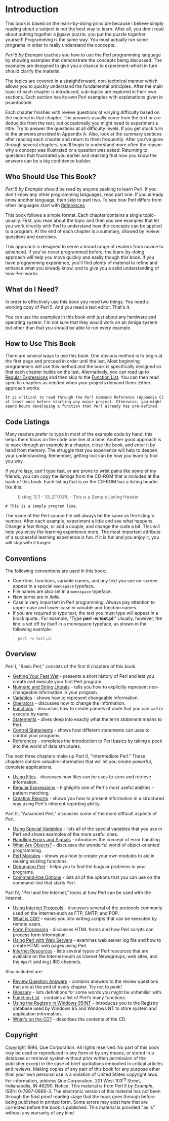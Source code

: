 # Introduction

This book is based on the learn-by-doing principle because I believe simply reading about a subject is not the best way to learn. After all, you don't read about putting together a jigsaw puzzle, you put the puzzle together yourself! Programming is the same way. You must actually run some programs in order to really understand the concepts.

*Perl 5 by Example* teaches you how to use the Perl programming language by showing examples that demonstrate the concepts being discussed. The examples are designed to give you a chance to experiment-which in turn should clarify the material.

The topics are covered in a straightforward, non-technical manner which allows you to quickly understand the fundamental principles. After the main topic of each chapter is introduced, sub-topics are explored in their own sections. Each section has its own Perl examples with explanations given in psuedocode. 

Each chapter finishes with review questions of varying difficulty based on the material in that chapter. The answers usually come from the text or are deducible from the text, but occasionally you might need to experiment a little. Try to answer the questions at all difficulty levels. If you get stuck turn to the answers provided in Appendix A. Also, look at the summary sections after reading each chapter and return to them frequently. After you've gone through several chapters, you'll begin to understand more often the reason why a concept was illustrated or a question was asked. Returning to questions that frustrated you earlier and realizing that now you know the answers can be a big confidence builder. 

## Who Should Use This Book?

*Perl 5 by Example* should be read by anyone seeking to learn Perl. If you don't know any other programming languages, read part one. If you already know another language, then skip to part two. To see how Perl differs from other languages start with [References](./references.md)

This book follows a simple format. Each chapter contains a single topic-usually. First, you read about the topic and then you see examples that let you work directly with Perl to understand how the concepts can be applied to a program. At the end of each chapter is a summary, ollowed by review questions and exercises. 

This approach is designed to serve a broad range of readers from novice to advanced. If you've never programmed before, the learn-by-doing approach will help you move quickly and easily though this book. If you have programming experience, you'll find plenty of material to refine and enhance what you already know, and to give you a solid understanding of how Perl works. 

## What do I Need?

In order to effectively use this book you need two things. You need a working copy of Perl 5. And you need a text editor. That's it. 

You can use the examples in this book with just about any hardware and operating system. I'm not sure that they would work on an Amiga system but other than that you should be able to run every example. 

## How to Use This Book

There are several ways to use this book. One obvious method is to begin at the first page 
and proceed in order until the last. Most beginning programmers will use this 
method and the book is specifically designed so that each chapter builds on the 
last. Alternatively, you can read up to [Regular Expressions](./regular-expressions.md) and then 
skip to the [Function List](./function-list.md). You can then read specific chapters as needed when your projects demand them. Either approach works. 

```{note}
It is critical to read through the Perl Command Reference (Appendix C) at least once before starting any major project. Otherwise, you might spend hours developing a function that Perl already has pre-defined.
```

## Code Listings

Many readers prefer to type in most of the example code by hand; this helps them focus on the code one line at a time. Another good approach is to work through an example in a chapter, close the book, and enter it by hand from memory. The struggle that you experience will help to deepen your understanding. Remember, getting lost can be how you learn to find you way. 

If you're lazy, can't type fast, or are prone to wrist pains like some of my friends, you can copy the listings from the CD-ROM that is included at the back of this book. Each listing that is on the CD-ROM has a listing header like this: 

>Listing 10.1 - 10LST01.PL - This is a Sample Listing Header

```
# This is a sample program line.
```

The name of the Perl source file will always be the same as the listing's number. After each example, experiment a little and see what happens. Change a few things, or add a couple, and change the code a bit. This will help you enjoy the learning experience more. The most important attribute of a successful learning experience is fun. If it is fun and you enjoy it, you will stay with it longer. 

## Conventions

The following conventions are used in this book: 

* Code line, functions, variable names, and any text you see on-screen appear in a special `monospace` typeface.
* File names are also set in a `monospace` typeface.
* New terms are in *italic*.
* Case is very important in Perl programming. Always pay attention to upper-case and lower-case in variable and function names.
* If you are required to type text, the text you must type will appear in a block quote.. For example, "Type **perl -w test.pl**." Usually, however, the line is set off by itself in a monospace typeface, as shown in the following example: 
 
> `perl -w test.pl`

## Overview

Perl I, "Basic Perl," consists of the first 8 chapters of this book.

* [Getting Your Feet Wet](./getting-your-feet-wet.md) - presents a short history of Perl and lets you create and execute your first Perl 
program.
* [Numeric and String Literals](./literals.md) - tells you how to explicitly represent non-changeable information in your program.
* [Variables](./variables.md) - shows how to represent changeable information.
* [Operators](./operators.md) - discusses how to change the information.
* [Functions](./functions.md) - discusses how to create parcels of code that you can call or execute by name.
* [Statements](./statements.md) - dives deep into exactly what the term *statement* means to Perl.
* [Control Statements](./control-statements.md) - shows how different statements can uses to control your programs.
* [References](./references.md) - completes the introduction to Perl basics by taking a peek into the world of data structures. 

The next three chapters make up Part II, "Intermediate Perl." These chapters contain valuable information that will let you create powerful, complete applications.

* [Using Files](./files.md) - discusses how files can be uses to store and retrieve information.
* [Regular Expressions](./regular-expressions.md) - highlights one of Perl's most useful abilities - pattern 
matching.
* [Creating Reports](./reports.md) - shows you how to present information in a structured way using Perl's inherent reporting ability.

Part III, "Advanced Perl," discusses some of the more difficult aspects of Perl.
* [Using Special Variables](./special-variables.md) - lists all of the special variables that you use in Perl and shows examples of the more useful ones.
* [Handling Errors and Signals](./errors.md) - introduces the concept of error handling.
* [What Are Objects?](./objects.md) - discusses the wonderful world of object-oriented programming.
* [Perl Modules](./modules.md) - shows you how to create your own modules to aid in reusing existing functions.
* [Debugging Perl](./debugging.md) - helps you to find the bugs or problems in your programs.
* [Command-line Options](./cli.md) - lists all of the options that you can use on the command-line that starts Perl.

Part IV, "Perl and the Internet," looks at how 
Perl can be used with the Internet.
* [Using Internet Protocols](./internet-protocols.md) - discusses several of the protocols commonly used on the Internet-such as FTP, SMTP, and POP.
* [What is CGI?](./cgi.md) - eases you into writing scripts that can be executed by remote users.
* [Form Processing](./form-processing.md) - discusses HTML forms and how Perl scripts can process form information.
* [Using Perl with Web Servers](./web-servers.md) - examines web server log file and how to create HTML web pages using Perl.
* [Internet Resources](./internet-resources.md) - lists 
several types of Perl resources that are available on the Internet-such as Usenet Newsgroups, web sites, and the `#perl` and `#cgi` IRC channels.

Also included are:
* [Review Question Answers](./review-answers.md) - contains answers to the review questions that are at the end of every chapter. Try not to peek!
* [Glossary](./glossary.md) - lists definitions for some words you might be unfamiliar with.
* [Function List](./function-list.md) - contains a list of Perl's many functions.
* [Using the Registry in Windows 95/NT](./windows-registry.md) - introduces you to the Registry database used by Windows 95 and Windows NT to store system and application information.
* [What's on the CD?](./cd-contents.md) - describes the contents of the CD.

## Copyright

Copyright 1996, Que Corporation. All rights reserved. No part of this book may be used or reproduced in any form or by any means, or stored in a database or retrieval system without prior written permission of the publisher except in the case of brief quotations embodied in critical articles and reviews. Making copies of any part of this book for any purpose other than your own personal use is a violation of United States copyright laws. For information, address Que Corporation, 201 West 103<SUP>rd</SUP> Street, Indianapolis, IN 46290. Notice: This material is from *Perl 5 by Example*, ISBN: 0-7897-0866-3. The electronic version of this material has not been through the final proof reading stage that the book goes through before being published in printed form. Some errors may exist here that are corrected before the book is published. This material is provided "as is" without any warranty of any kind